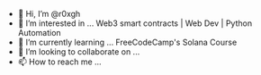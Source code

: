 - 👋 Hi, I’m @r0xgh
- 👀 I’m interested in ... Web3 smart contracts | Web Dev | Python Automation
- 🌱 I’m currently learning ... FreeCodeCamp's Solana Course
- 💞️ I’m looking to collaborate on ... 
- 📫 How to reach me ...

<!---
r0xgh/r0xgh is a ✨ special ✨ repository because its `README.md` (this file) appears on your GitHub profile.
You can click the Preview link to take a look at your changes.
--->
